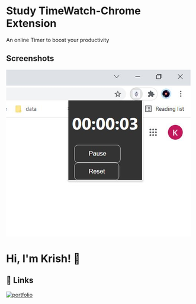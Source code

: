 
# Study TimeWatch-Chrome Extension


An online  Timer to boost your productivity




## Screenshots

![App Screenshot](https://github.com/krish-8001/Study-TimeWatch-Chrome-Extension/blob/main/chromeext.JPG?raw=true)

  
# Hi, I'm Krish! 👋

  
## 🔗 Links
[![portfolio](https://img.shields.io/badge/my_portfolio-000?style=for-the-badge&logo=ko-fi&logoColor=white)](https://github.com/krish-8001)

  
